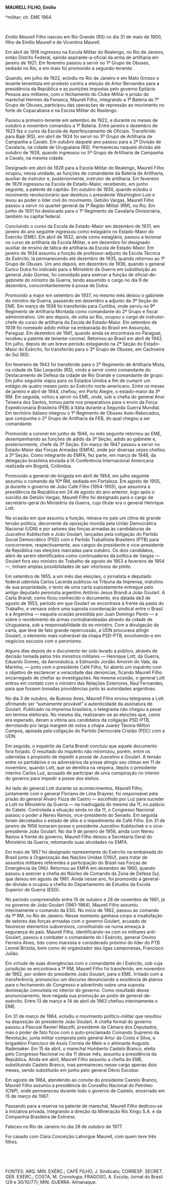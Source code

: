 **MAURELL FILHO, Emílio**

\*militar; ch. EME 1964.

 

*Emílio Maurell Filho* nasceu em Rio Grande (RS) no dia 31 de maio de
1900, filho de Emílio Maurell e de Vicentina Maurell.

Em abril de 1918 ingressou na Escola Militar do Realengo, no Rio de
Janeiro, então Distrito Federal, saindo aspirante-a-oficial da arma de
artilharia em janeiro de 1921. Em fevereiro passou a servir no 1º Grupo
de Obuses, sediado no Rio, e em maio foi promovido a segundo-tenente.

Quando, em julho de 1922, eclodiu no Rio de Janeiro e em Mato Grosso o
levante tenentista em protesto contra a eleição de Artur Bernardes para
a presidência da República e as punições impostas pelo governo Epitácio
Pessoa aos militares, com o fechamento do Clube Militar e prisão do
marechal Hermes da Fonseca, Maurell Filho, integrando a 1ª Bateria do 1º
Grupo de Obuses, participou das operações de repressão ao movimento no
forte de Copacabana e na Escola Militar do Realengo.

Passou a primeiro-tenente em setembro de 1922, e durante os meses de
outubro e novembro comandou a 1ª Bateria. Entre janeiro e dezembro de
1923 fez o curso da Escola de Aperfeiçoamento de Oficiais. Transferido
para Bajé (RS), em abril de 1924 foi servir no 3º Grupo de Artilharia de
Campanha a Cavalo. Em outubro daquele ano passou para a 2ª Divisão de
Cavalaria, na cidade de Uruguaiana (RS). Permaneceu naquela divisão até
outubro de 1926, quando ingressou no 5º Grupo de Artilharia de Campanha
a Cavalo, na mesma cidade.

Designado em abril de 1928 para a Escola Militar do Realengo, Maurell
Filho ocupou, nessa unidade, as funções de comandante da Bateria de
Artilharia, auxiliar de instrutor e, posteriormente, instrutor de
artilharia. Em fevereiro de 1929 ingressou na Escola de Estado-Maior,
recebendo, em junho seguinte, a patente de capitão. Em outubro de 1930,
quando eclodiu o movimento revolucionário que destituiu o presidente
Washington Luís e levou ao poder o líder civil do movimento, Getúlio
Vargas, Maurell Filho passou a servir no quartel-general da 1ª Região
Militar (RM), no Rio. Em junho de 1931 foi deslocado para o 1º Regimento
de Cavalaria Divisionária, também na capital federal.

Concluindo o curso da Escola de Estado-Maior em dezembro de 1931, em
janeiro do ano seguinte ingressou como estagiário no Estado-Maior do
Exército (EME). Em abril de 1932, ainda como estagiário, passou a
lecionar no curso de artilharia da Escola Militar, e em dezembro foi
designado auxiliar de ensino de tática de artilharia da Escola de
Estado-Maior. Em janeiro de 1934 assumiu a função de professor-adjunto
da Escola Técnica do Exército, lá permanecendo até dezembro de 1935,
quando retornou ao 1º Grupo de Obuses. Um ano depois, em dezembro de
1936, quando o general Eurico Dutra foi indicado para o Ministério da
Guerra em substituição ao general João Gomes, foi convidado para exercer
a função de oficial-de-gabinete do ministro da Guerra, tendo assumido o
cargo no dia 9 de dezembro, concomitantemente à posse de Dutra.

Promovido a major em setembro de 1937, no mesmo mês deixou o gabinete do
ministro da Guerra, passando em dezembro a adjunto da 3ª Seção do EME.
Em março de 1938 foi transferido para Curitiba, onde serviu no 9º
Regimento de Artilharia Montada como comandante do 2º Grupo e fiscal
administrativo. Um ano depois, de volta ao Rio, ocupou o cargo de
instrutor-chefe do curso de artilharia da Escola de Estado-Maior. Em
setembro de 1939 foi nomeado adido militar na embaixada do Brasil em
Assunção, Paraguai. Em dezembro de 1941, quando ainda se encontrava no
Paraguai, recebeu a patente de tenente-coronel. Retornou ao Brasil em
abril de 1942. Em julho, depois de um breve período estagiando na 2ª
Seção do Estado-Maior do Exército, foi transferido para o 3º Grupo de
Obuses, em Cachoeira do Sul (RS).

Em fevereiro de 1943 foi transferido para o 2º Regimento de Artilharia
Mista, na cidade de São Leopoldo (RS), vindo a servir como comandante do
Destacamento de Defesa da cidade de Rio Grande e comandante de grupo. Em
julho seguinte viajou para os Estados Unidos a fim de cumprir um estágio
de quatro meses junto ao Exército norte-americano. Entre os meses de
janeiro e abril de 1944, chefiou, em Porto Alegre, o estado-maior da 3ª
RM. Em seguida, voltou a servir no EME, onde, sob a chefia do general
Anor Teixeira dos Santos, tomou parte nos preparativos para o envio da
Força Expedicionária Brasileira (FEB) à Itália durante a Segunda Guerra
Mundial. Em território italiano integrou o 1º Regimento de Obuses
Auto-Rebocados, que compunha o 2º Grupo de Artilharia da FEB, do qual
chegou a ser comandante.

Promovido a coronel em junho de 1946, no mês seguinte retornou ao EME,
desempenhando as funções de adido da 3ª Seção, adido ao gabinete e,
posteriormente, chefe da 3ª Seção. Em março de 1947 passou a servir no
Estado-Maior das Forças Armadas (EMFA), onde por diversas vezes chefiou
a 3ª Seção. Como integrante do EMFA, fez parte, em março de 1948, da
delegação brasileira enviada à IX Conferência Internacional Americana
realizada em Bogotá, Colômbia.

Promovido a general-de-brigada em abril de 1954, em julho seguinte
assumiu o comando da 10ª RM, sediada em Fortaleza. Em agosto de 1955, já
durante o governo de João Café Filho (1954-1955), que assumira a
presidência da República em 24 de agosto do ano anterior, logo após o
suicídio de Getúlio Vargas, Maurell Filho foi designado para o cargo de
secretário-geral do Ministério da Guerra, cujo titular era o general
Henrique Lott.

Na ocasião em que assumiu a função, reinava no país um clima de grande
tensão política, decorrente da oposição movida pela União Democrática
Nacional (UDN) e por setores das forças armadas às candidaturas de
Juscelino Kubitschek e João Goulart, lançadas pela coligação do Partido
Social Democrático (PSD) com o Partido Trabalhista Brasileiro (PTB) para
concorrerem, respectivamente, aos cargos de presidente e vice-presidente
da República nas eleições marcadas para outubro. Os dois candidatos,
além de serem identificados como continuadores da política de Vargas —
Goulart fora seu ministro do Trabalho de agosto de 1953 a fevereiro de
1954 —, tinham amplas possibilidades de sair vitoriosos do pleito.

Em setembro de 1955, a um mês das eleições, o jornalista e deputado
federal udenista Carlos Lacerda publicou na Tribuna da Imprensa,
matutino de sua propriedade, o texto de uma carta supostamente entregue
pelo antigo deputado peronista argentino Antônio Jesus Brandi a João
Goulart. A Carta Brandi, como ficou conhecido o documento, era datada
de3 de agosto de 1953, período em que Goulart se encontrava à frente da
pasta do Trabalho, e versava sobre uma suposta coordenação sindical
entre o Brasil e a Argentina — naquela ocasião presidida por Juan
Domingo Perón — e sobre o recebimento de armas contrabandeadas através
da cidade de Uruguaiana, sob a responsabilidade do ex-ministro. Com a
divulgação da carta, que teve de fato grande repercussão, a UDN
procurava atingir Goulart, o elemento mais vulnerável da chapa PSD-PTB,
envolvendo-o em negócios escusos com o peronismo.

Alguns dias depois de o documento ter sido levado a público, através de
decisão tomada pelos três ministros militares — Henrique Lott, da
Guerra, Eduardo Gomes, da Aeronáutica, e Edmundo Jordão Amorim do Vale,
da Marinha, — junto com o presidente Café Filho, foi aberto um inquérito
com o objetivo de esclarecer a veracidade das denúncias, ficando Maurell
Filho encarregado de chefiar as investigações. Na mesma ocasião, o
general Lott entrou em contato com o ministro das Relações Exteriores,
Raul Fernandes, para que fossem tomadas providências junto às
autoridades argentinas.

No dia 3 de outubro, de Buenos Aires, Maurell Filho enviou telegrama a
Lott afirmando ser “sumamente provável” a autenticidade da assinatura de
Goulart. Publicado na imprensa brasileira, o telegrama não chegou a
pesar em termos eleitorais. No mesmo dia, realizaram-se as eleições que,
como era esperado, deram a vitória aos candidatos da coligação PSD-PTB,
derrotando por larga margem de votos a chapa Juarez Távora-Mílton
Campos, apoiada pela coligação do Partido Democrata Cristão (PDC) com a
UDN.

Em seguida, o inquérito da Carta Brandi concluiu que aquele documento
fora forjado. O resultado do inquérito não minimizou, porém, entre os
udenistas o propósito de impedir a posse de Juscelino e Goulart. A
tensão entre os partidários e os adversários da posse atingiu seu clímax
em 11 de novembro, quando Lott, que se demitira na véspera, depôs o
presidente interino Carlos Luz, acusado de participar de uma conspiração
no interior do governo para impedir a posse dos eleitos.

Ao lado do general Lott durante os acontecimentos, Maurell Filho,
juntamente com o general Floriano de Lima Brayner, foi responsável pela
prisão do general Álvaro Fiúza de Castro — escolhido por Luz para
suceder a Lott no Ministério da Guerra — na madrugada do mesmo dia 11,
no palácio do Catete. Controlada a situação ainda no dia 11, o Congresso
Nacional passou o poder a Nereu Ramos, vice-presidente do Senado. Em
seguida foram decretados o estado de sítio e o impedimento de Café
Filho. Em 31 de janeiro de 1956 tomaram posse o presidente Juscelino
Kubitschek e o vice-presidente João Goulart. No dia 9 de janeiro de
1956, ainda com Nereu Ramos à frente do governo, Maurell Filho deixou a
Secretaria Geral do Ministério da Guerra, retomando suas atividades no
EMFA.

Em maio de 1957 foi designado representante do Exército na embaixada do
Brasil junto à Organização das Nações Unidas (ONU), para tratar de
assuntos militares referentes à participação do Brasil nas Forças de
Emergência da ONU. Retornou ao EMFA em dezembro de 1960, quando passou a
exercer a chefia do Núcleo de Comando da Zona de Defesa Sul, que deixou
em agosto de 1961. Ainda nesse ano, foi promovido a general-de-divisão e
ocupou a chefia do Departamento de Estudos da Escola Superior de Guerra
(ESG).

No período compreendido entre 15 de outubro e 28 de novembro de 1961, já
no governo de João Goulart (1961-1964), Maurell Filho assumiu
interinamente o comando da ESG. No início de 1962, passou ao comando da
1ª RM, no Rio de Janeiro. Nesse momento ganhava corpo a insatisfação de
setores das forças armadas com o governo Goulart, acusado de favorecer
elementos subversivos, constituindo-se numa ameaça à segurança do país.
Maurell Filho, identificando-se com os militares anti-Goulart, passou a
combater o comandante do I Exército, general Osvino Ferreira Alves, tido
como marxista e considerado próximo do líder do PTB Leonel Brizola, bem
como do organizador das ligas camponesas, Francisco Julião.

Em virtude de suas divergências com o comandante do I Exército, sob cuja
jurisdição se encontrava a 1ª RM, Maurell Filho foi transferido, em
novembro de 1962, por ordem do presidente João Goulart, para o EME.
Irritado com a transferência, pronunciou um discurso denunciando a
existência de planos para o fechamento do Congresso e advertindo sobre
uma suposta dominação comunista no interior do governo. Como resultado
desse pronunciamento, teve negada sua promoção ao posto de
general-de-exército. Entre 13 de março e 14 de abril de 1963 chefiou
interinamente o EME.

Em 31 de março de 1964, eclodiu o movimento político-militar que
resultou na deposição do presidente João Goulart. A chefia formal do
governo passou a Pascoal Ranieri Mazzilli, presidente da Câmara dos
Deputados, mas o poder de fato ficou com o auto-proclamado Comando
Supremo da Revolução, junta militar composta pelo general Artur da Costa
e Silva, o brigadeiro Francisco de Assis Correia de Melo e o almirante
Augusto Rademaker. Em 15 de abril, o marechal Humberto Castelo Branco,
eleito pelo Congresso Nacional no dia 11 desse mês, assumiu a
presidência da República. Ainda em abril, Maurell Filho assumiu a chefia
do EME, substituindo Castelo Branco, mas permaneceu nesse cargo apenas
dois meses, sendo substituído em junho pelo general Décio Escobar.

Em agosto de 1964, atendendo ao convite do presidente Castelo Branco,
Maurell Filho assumiu a presidência do Conselho Nacional do Petróleo
(CNP), onde permaneceu durante todo o governo de Castelo, encerrado em
15 de março de 1967.

Passando para a reserva na patente de marechal, Maurell Filho dedicou-se
à iniciativa privada, integrando a direção da Mineração Rio Xingu S.A. e
da Companhia Brasileira de Estireno.

Faleceu no Rio de Janeiro no dia 28 de outubro de 1977.

Foi casado com Clara Conceição Lahorgue Maurell, com quem teve três
filhos.

 

 

FONTES: ARQ. MIN. EXÉRC.; CAFÉ FILHO, J. Sindicato; CORRESP. SECRET.
GER. EXÉRC.; COSTA, M. Cronologia; FRAGOSO, A. Escola; Jornal do Brasil
(29 e 30/10/77); MIN. GUERRA. Almanaque.

 
